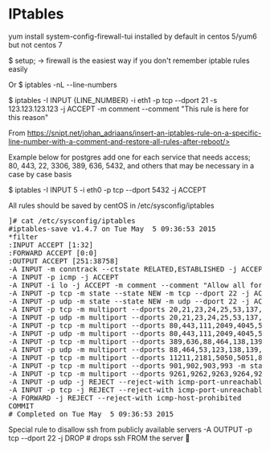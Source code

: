 # IPtables
 
  yum install system-config-firewall-tui 
installed by default in centos 5/yum6 but not centos 7

  $ setup; -> firewall 
is the easiest way if you don't remember iptable rules easily

Or 
  $ iptables -nL --line-numbers

  $ iptables -I INPUT {LINE_NUMBER} -i eth1 -p tcp --dport 21 -s 123.123.123.123 -j ACCEPT -m comment --comment "This rule is here for this reason"

From https://snipt.net/johan_adriaans/insert-an-iptables-rule-on-a-specific-line-number-with-a-comment-and-restore-all-rules-after-reboot/> 

Example below for postgres add one for each service that needs access; 80, 443, 22, 3306, 389, 636, 5432, and others that may be necessary in a case by case basis

  $ iptables -I INPUT 5 -i eth0 -p tcp --dport 5432 -j ACCEPT

All rules should be saved by centOS in /etc/sysconfig/iptables
<pre>
]# cat /etc/sysconfig/iptables
#iptables-save v1.4.7 on Tue May  5 09:36:53 2015
*filter
:INPUT ACCEPT [1:32]
:FORWARD ACCEPT [0:0]
:OUTPUT ACCEPT [251:38758]
-A INPUT -m conntrack --ctstate RELATED,ESTABLISHED -j ACCEPT
-A INPUT -p icmp -j ACCEPT
-A INPUT -i lo -j ACCEPT -m comment --comment "Allow all for loopback"
-A INPUT -p tcp -m state --state NEW -m tcp --dport 22 -j ACCEPT -m comment --comment "SSH Access"
-A INPUT -p udp -m state --state NEW -m udp --dport 22 -j ACCEPT
-A INPUT -p tcp -m multiport --dports 20,21,23,24,25,53,137,138,139 -m state --state NEW,ESTABLISHED -j ACCEPT -m comment --comment "Basic Services"
-A INPUT -p udp -m multiport --dports 20,21,23,24,25,53,137,138,139 -m state --state NEW,ESTABLISHED -j ACCEPT
-A INPUT -p tcp -m multiport --dports 80,443,111,2049,4045,5309,5432,3306,873,388,5308,514,8443,2812,445 -m state --state NEW,ESTABLISHED -j ACCEPT -m comment --comment "General Communication"
-A INPUT -p udp -m multiport --dports 80,443,111,2049,4045,5309,5432,3306,873,388,5308,514,445 -m state --state NEW,ESTABLISHED -j ACCEPT -m comment --comment "Authentication"
-A INPUT -p tcp -m multiport --dports 389,636,88,464,138,139,4456,749,7389,9443 -m state --state NEW,ESTABLISHED -j ACCEPT
-A INPUT -p udp -m multiport --dports 88,464,53,123,138,139,389,445 -m state --state NEW,ESTABLISHED -j ACCEPT
-A INPUT -p tcp -m multiport --dports 11211,2181,5050,5051,8080,8081,8082 -m state --state NEW,ESTABLISHED -j ACCEPT -m comment --comment "Memcache and Mesos"
-A INPUT -p tcp -m multiport --dports 901,902,903,993 -m state --state NEW,ESTABLISHED -j ACCEPT
-A INPUT -p tcp -m multiport --dports 9261,9262,9263,9264,9265,9266,9267,9268 -m state --state NEW,ESTABLISHED -j ACCEPT
-A INPUT -p udp -j REJECT --reject-with icmp-port-unreachable
-A INPUT -p tcp -j REJECT --reject-with icmp-port-unreachable
-A FORWARD -j REJECT --reject-with icmp-host-prohibited
COMMIT
# Completed on Tue May  5 09:36:53 2015
</pre>

Special rule to disallow ssh from publicly available servers
  -A OUTPUT -p tcp --dport 22 -j DROP # drops ssh FROM the server


